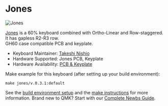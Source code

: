 # Jones

![Jones](https://github.com/jpskenn/Jones/raw/master/assets/IMG_1546.jpeg)

[Jones](https://github.com/jpskenn/Jones) is a 60% keyboard combined with Ortho-Linear and Row-staggered. It has gapless R2-R3 row.  
GH60 case compatible PCB and keyplate.

* Keyboard Maintainer: [Takeshi Nishio](https://github.com/jpskenn)
* Hardware Supported: Jones PCB, Keyplate
* Hardware Availability: [PCB & Keyplate](https://github.com/jpskenn/Jones)

Make example for this keyboard (after setting up your build environment):

    make jones/v.0.3.1:default

See the [build environment setup](https://docs.qmk.fm/#/getting_started_build_tools) and the [make instructions](https://docs.qmk.fm/#/getting_started_make_guide) for more information. Brand new to QMK? Start with our [Complete Newbs Guide](https://docs.qmk.fm/#/newbs).
